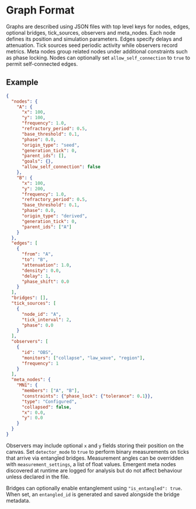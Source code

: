 # Graph Format

Graphs are described using JSON files with top level keys for nodes, edges, optional bridges, tick_sources, observers and meta_nodes. Each node defines its position and simulation parameters. Edges specify delays and attenuation. Tick sources seed periodic activity while observers record metrics. Meta nodes group related nodes under additional constraints such as phase locking.
Nodes can optionally set ``allow_self_connection`` to ``true`` to permit self-connected edges.

## Example
```json
{
  "nodes": {
    "A": {
      "x": 100,
      "y": 100,
      "frequency": 1.0,
      "refractory_period": 0.5,
      "base_threshold": 0.1,
      "phase": 0.0,
      "origin_type": "seed",
      "generation_tick": 0,
      "parent_ids": [],
      "goals": {},
      "allow_self_connection": false
    },
    "B": {
      "x": 100,
      "y": 200,
      "frequency": 1.0,
      "refractory_period": 0.5,
      "base_threshold": 0.1,
      "phase": 0.0,
      "origin_type": "derived",
      "generation_tick": 0,
      "parent_ids": ["A"]
    }
  },
  "edges": [
    {
      "from": "A",
      "to": "B",
      "attenuation": 1.0,
      "density": 0.0,
      "delay": 1,
      "phase_shift": 0.0
    }
  ],
  "bridges": [],
  "tick_sources": [
    {
      "node_id": "A",
      "tick_interval": 2,
      "phase": 0.0
    }
  ],
  "observers": [
    {
      "id": "OBS",
      "monitors": ["collapse", "law_wave", "region"],
      "frequency": 1
    }
  ],
  "meta_nodes": {
    "MN1": {
      "members": ["A", "B"],
      "constraints": {"phase_lock": {"tolerance": 0.1}},
      "type": "Configured",
      "collapsed": false,
      "x": 0.0,
      "y": 0.0
    }
  }
}
```

Observers may include optional `x` and `y` fields storing their position on the canvas. Set `detector_mode` to `true` to perform binary measurements on ticks that arrive via entangled bridges. Measurement angles can be overridden with `measurement_settings`, a list of float values. Emergent meta nodes discovered at runtime are logged for analysis but do not affect behaviour unless declared in the file.

Bridges can optionally enable entanglement using `"is_entangled": true`. When
set, an `entangled_id` is generated and saved alongside the bridge metadata.
